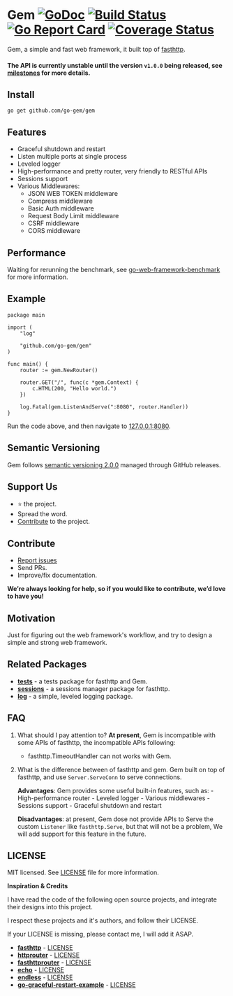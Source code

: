 # Gem [![GoDoc](https://godoc.org/github.com/go-gem/gem?status.svg)](https://godoc.org/github.com/go-gem/gem) [![Build Status](https://travis-ci.org/go-gem/gem.svg?branch=master)](https://travis-ci.org/go-gem/gem) [![Go Report Card](https://goreportcard.com/badge/github.com/go-gem/gem)](https://goreportcard.com/report/github.com/go-gem/gem) [![Coverage Status](https://coveralls.io/repos/github/go-gem/gem/badge.svg?branch=master)](https://coveralls.io/github/go-gem/gem?branch=master)

Gem, a simple and fast web framework, it built top of [fasthttp](https://github.com/valyala/fasthttp).

#### The API is currently unstable until the version `v1.0.0` being released, see [milestones](https://github.com/go-gem/gem/milestones) for more details.

## Install

```
go get github.com/go-gem/gem
```


## Features

- Graceful shutdown and restart
- Listen multiple ports at single process
- Leveled logger
- High-performance and pretty router, very friendly to RESTful APIs
- Sessions support
- Various Middlewares:
    - JSON WEB TOKEN middleware
    - Compress middleware
    - Basic Auth middleware
    - Request Body Limit middleware
    - CSRF middleware
    - CORS middleware

## Performance

Waiting for rerunning the benchmark, see [go-web-framework-benchmark](https://github.com/smallnest/go-web-framework-benchmark) for more information.


## Example

```
package main

import (
	"log"

	"github.com/go-gem/gem"
)

func main() {
	router := gem.NewRouter()

	router.GET("/", func(c *gem.Context) {
		c.HTML(200, "Hello world.")
	})

	log.Fatal(gem.ListenAndServe(":8080", router.Handler))
}
```

Run the code above, and then navigate to [127.0.0.1:8080](http://127.0.0.1:8080).
 

## Semantic Versioning

Gem follows [semantic versioning 2.0.0](http://semver.org/) managed through GitHub releases.


## Support Us

- :star: the project.
- Spread the word.
- [Contribute](#contribute) to the project.


## Contribute

- [Report issues](https://github.com/go-gem/gem/issues/new)
- Send PRs.
- Improve/fix documentation.

**We’re always looking for help, so if you would like to contribute, we’d love to have you!**


## Motivation

Just for figuring out the web framework's workflow, and try to design a simple and strong web framework.


## Related Packages

- [**tests**](https://github.com/go-gem/tests) - a tests package for fasthttp and Gem.
- [**sessions**](https://github.com/go-gem/sessions) - a sessions manager package for fasthttp.
- [**log**](https://github.com/go-gem/log) - a simple, leveled logging package.


## FAQ

1. What should I pay attention to?
    **At present**, Gem is incompatible with some APIs of fasthttp, the incompatible APIs following:
    - fasthttp.TimeoutHandler can not works with Gem.

2. What is the difference between of fasthttp and gem.
    Gem built on top of fasthttp, and use `Server.ServeConn` to serve connections.
    
    **Advantages**: Gem provides some useful built-in features, such as:
        - High-performance router
        - Leveled logger
        - Various middlewares
        - Sessions support
        - Graceful shutdown and restart
    
    **Disadvantages**: at present, Gem dose not provide APIs to Serve the custom `Listener` like `fasthttp.Serve`,
        but that will not be a problem, We will add support for this feature in the future.


## LICENSE

MIT licensed. See [LICENSE](LICENSE) file for more information.

**Inspiration & Credits**

I have read the code of the following open source projects, and integrate their designs into this project.

I respect these projects and it's authors, and follow their LICENSE.

If your LICENSE is missing, please contact me, I will add it ASAP.

- [**fasthttp**](https://github.com/valyala/fasthttp) - [LICENSE](https://github.com/valyala/fasthttp/blob/master/LICENSE)
- [**httprouter**](https://github.com/julienschmidt/httprouter) - [LICENSE](https://github.com/julienschmidt/httprouter/blob/master/LICENSE)
- [**fasthttprouter**](https://github.com/buaazp/fasthttprouter) - [LICENSE](https://github.com/buaazp/fasthttprouter/blob/master/LICENSE)
- [**echo**](https://github.com/labstack/echo) - [LICENSE](https://github.com/labstack/echo/blob/master/LICENSE)
- [**endless**](https://github.com/fvbock/endless) - [LICENSE](https://github.com/fvbock/endless/blob/master/LICENSE)
- [**go-graceful-restart-example**](https://github.com/Scalingo/go-graceful-restart-example) - [LICENSE](https://github.com/Scalingo/go-graceful-restart-example/blob/master/LICENSE)